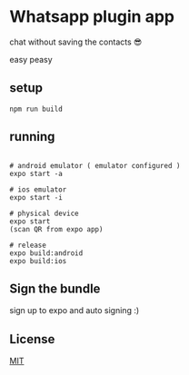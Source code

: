 # Whatsapp plugin app
chat without saving the contacts 😎

easy peasy


## setup
```npm run build```

## running
```

# android emulator ( emulator configured )
expo start -a

# ios emulator
expo start -i

# physical device
expo start 
(scan QR from expo app)

# release
expo build:android
expo build:ios

```

## Sign the bundle

sign up to expo and auto signing :)


## License
[MIT](https://choosealicense.com/licenses/mit/)
